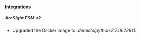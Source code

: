 #### Integrations
##### ArcSight ESM v2
- Upgraded the Docker image to: *demisto/python:2.7.18.22911*.
